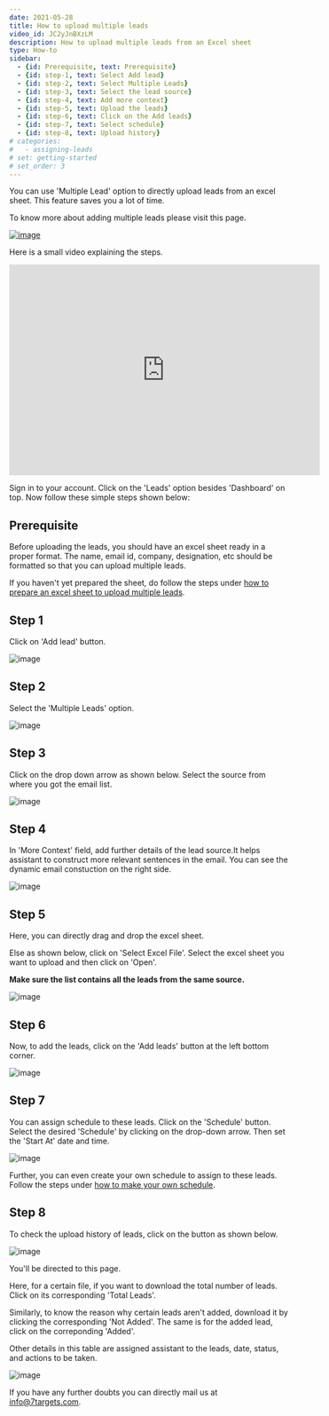 ```yaml
---
date: 2021-05-28
title: How to upload multiple leads
video_id: JC2yJnBXzLM
description: How to upload multiple leads from an Excel sheet
type: How-to
sidebar:
  - {id: Prerequisite, text: Prerequisite}
  - {id: step-1, text: Select Add lead}
  - {id: step-2, text: Select Multiple Leads}
  - {id: step-3, text: Select the lead source}
  - {id: step-4, text: Add more context}
  - {id: step-5, text: Upload the leads}
  - {id: step-6, text: Click on the Add leads}
  - {id: step-7, text: Select schedule}
  - {id: step-8, text: Upload history}
# categories:
#   - assigning-leads
# set: getting-started
# set_order: 3
---
```

You can use 'Multiple Lead' option to directly upload leads from an excel sheet. This feature saves you a lot of time.

To know more about adding multiple leads please visit this page.

[![image](../images/add-multiple-leads-btn.png)](https://help.7targets.ai/assigning-leads/add-multiple-leads/)

Here is a small video explaining the steps.
<div class="video-container">
    <iframe src="https://www.youtube.com/embed/jrO-Ite3CTA" height="380" width="560" 
    allow="autoplay; encrypted-media"
    frameborder="0">
    </iframe>
</div>

Sign in to your account. Click on the 'Leads' option besides 'Dashboard' on top. Now follow these simple steps shown below:

## Prerequisite

Before uploading the leads, you should have an excel sheet ready in a proper format. The name, email id, company, designation, etc should be formatted so that you can upload multiple leads. 

If you haven't yet prepared the sheet, do follow the steps under [how to prepare an excel sheet to upload multiple leads](https://help.7targets.ai/how-to-prepare-excel-sheet-to-upload-information-of-multiple-leads/).

## Step 1

Click on 'Add lead' button.

![image](../images/Step-1.png)


## Step 2

Select the 'Multiple Leads' option.

![image](../images/Step-2.png)


## Step 3

Click on the drop down arrow as shown below. Select the source from where you got the email list.

![image](../images/Step-3.png)


## Step 4

In 'More Context' field, add further details of the lead source.It helps assistant to construct more relevant sentences in the email. You can see the dynamic email constuction on the right side.

![image](../images/Step-4.png)


## Step 5

Here, you can directly drag and drop the excel sheet.

Else as shown below, click on 'Select Excel File'. Select the excel sheet you want to upload and then click on 'Open'. 

**Make sure the list contains all the leads from the same source.** 

![image](../images/Step-5.png)


## Step 6

Now, to add the leads, click on the 'Add leads' button at the left bottom corner. 

![image](../images/Step-6.png)


## Step 7

You can assign schedule to these leads. Click on the 'Schedule' button. Select the desired 'Schedule' by clicking on the drop-down arrow. Then set the 'Start At' date and time.

![image](../images/Step-8.png)

Further, you can even create your own schedule to assign to these leads. Follow the steps under [how to make your own schedule](https://help.7targets.ai/how-to-schedule-followups/).

## Step 8

To check the upload history of leads, click on the button as shown below.

![image](../images/Step-9.png)

You'll be directed to this page.

Here, for a certain file, if you want to download the total number of leads. Click on its corresponding 'Total Leads'.

Similarly, to know the reason why certain leads aren't added, download it by clicking the corresponding 'Not Added'. The same is for the added lead, click on the correponding 'Added'.

Other details in this table are assigned assistant to the leads, date, status, and actions to be taken.

![image](../images/Step-10.png)




If you have any further doubts you can directly mail us at info@7targets.com.
